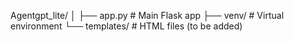 Agentgpt_lite/
│
├── app.py          # Main Flask app
├── venv/           # Virtual environment
└── templates/      # HTML files (to be added)
